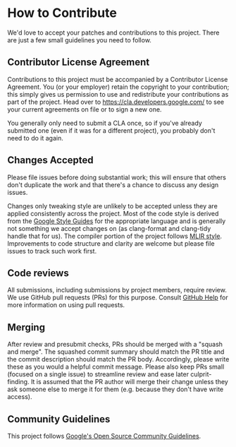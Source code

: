 # How to Contribute

We'd love to accept your patches and contributions to this project. There are
just a few small guidelines you need to follow.

## Contributor License Agreement

Contributions to this project must be accompanied by a Contributor License
Agreement. You (or your employer) retain the copyright to your contribution;
this simply gives us permission to use and redistribute your contributions as
part of the project. Head over to <https://cla.developers.google.com/> to see
your current agreements on file or to sign a new one.

You generally only need to submit a CLA once, so if you've already submitted one
(even if it was for a different project), you probably don't need to do it
again.

## Changes Accepted

Please file issues before doing substantial work; this will ensure that others
don't duplicate the work and that there's a chance to discuss any design issues.

Changes only tweaking style are unlikely to be accepted unless they are applied
consistently across the project. Most of the code style is derived from the
[Google Style Guides](http://google.github.io/styleguide/) for the appropriate
language and is generally not something we accept changes on (as clang-format
and clang-tidy handle that for us). The compiler portion of the project follows
[MLIR style](https://mlir.llvm.org/getting_started/DeveloperGuide/#style-guide).
Improvements to code structure and clarity are welcome but please file issues to
track such work first.

## Code reviews

All submissions, including submissions by project members, require review. We
use GitHub pull requests (PRs) for this purpose. Consult
[GitHub Help](https://help.github.com/articles/about-pull-requests/) for more
information on using pull requests.

## Merging

After review and presubmit checks, PRs should be merged with a "squash and
merge". The squashed commit summary should match the PR title and the commit
description should match the PR body. Accordingly, please write these as you
would a helpful commit message. Please also keep PRs small (focused on a single
issue) to streamline review and ease later culprit-finding. It is assumed that
the PR author will merge their change unless they ask someone else to merge it
for them (e.g. because they don't have write access).

## Community Guidelines

This project follows
[Google's Open Source Community Guidelines](https://opensource.google.com/conduct/).

